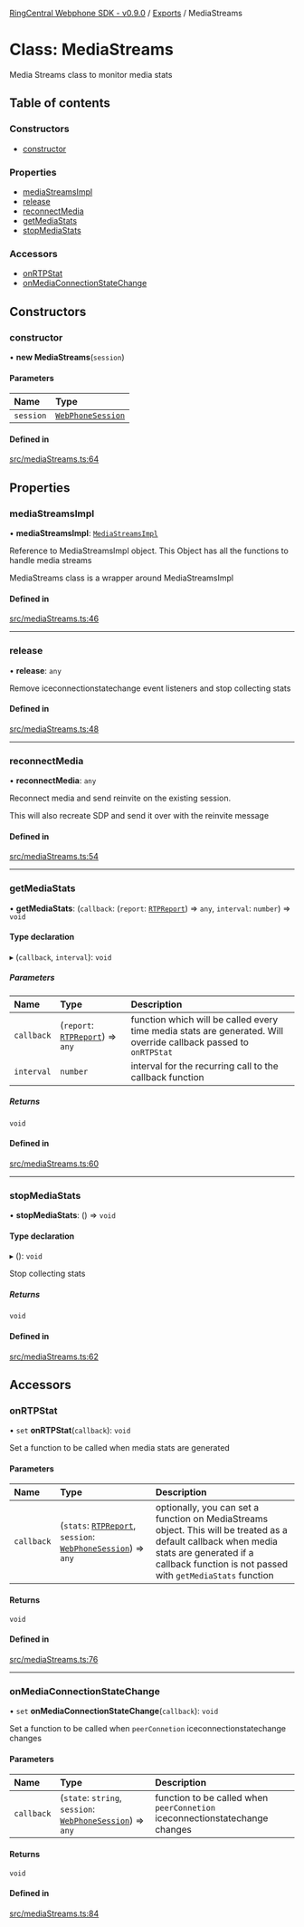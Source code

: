 [RingCentral Webphone SDK - v0.9.0](../README.md) / [Exports](../modules.md) / MediaStreams

# Class: MediaStreams

Media Streams class to monitor media stats

## Table of contents

### Constructors

- [constructor](MediaStreams.md#constructor)

### Properties

- [mediaStreamsImpl](MediaStreams.md#mediastreamsimpl)
- [release](MediaStreams.md#release)
- [reconnectMedia](MediaStreams.md#reconnectmedia)
- [getMediaStats](MediaStreams.md#getmediastats)
- [stopMediaStats](MediaStreams.md#stopmediastats)

### Accessors

- [onRTPStat](MediaStreams.md#onrtpstat)
- [onMediaConnectionStateChange](MediaStreams.md#onmediaconnectionstatechange)

## Constructors

### constructor

• **new MediaStreams**(`session`)

#### Parameters

| Name | Type |
| :------ | :------ |
| `session` | [`WebPhoneSession`](../modules.md#webphonesession) |

#### Defined in

[src/mediaStreams.ts:64](https://github.com/nerdchacha/ringcentral-web-phone/blob/491aafd/src/mediaStreams.ts#L64)

## Properties

### mediaStreamsImpl

• **mediaStreamsImpl**: [`MediaStreamsImpl`](MediaStreamsImpl.md)

Reference to MediaStreamsImpl object. This Object has all the functions to handle media streams

MediaStreams class is a wrapper around MediaStreamsImpl

#### Defined in

[src/mediaStreams.ts:46](https://github.com/nerdchacha/ringcentral-web-phone/blob/491aafd/src/mediaStreams.ts#L46)

___

### release

• **release**: `any`

Remove iceconnectionstatechange event listeners and stop collecting stats

#### Defined in

[src/mediaStreams.ts:48](https://github.com/nerdchacha/ringcentral-web-phone/blob/491aafd/src/mediaStreams.ts#L48)

___

### reconnectMedia

• **reconnectMedia**: `any`

Reconnect media and send reinvite on the existing session.

This will also recreate SDP and send it over with the reinvite message

#### Defined in

[src/mediaStreams.ts:54](https://github.com/nerdchacha/ringcentral-web-phone/blob/491aafd/src/mediaStreams.ts#L54)

___

### getMediaStats

• **getMediaStats**: (`callback`: (`report`: [`RTPReport`](../interfaces/RTPReport.md)) => `any`, `interval`: `number`) => `void`

#### Type declaration

▸ (`callback`, `interval`): `void`

##### Parameters

| Name | Type | Description |
| :------ | :------ | :------ |
| `callback` | (`report`: [`RTPReport`](../interfaces/RTPReport.md)) => `any` | function which will be called every time media stats are generated. Will override callback passed to `onRTPStat` |
| `interval` | `number` | interval for the recurring call to the callback function |

##### Returns

`void`

#### Defined in

[src/mediaStreams.ts:60](https://github.com/nerdchacha/ringcentral-web-phone/blob/491aafd/src/mediaStreams.ts#L60)

___

### stopMediaStats

• **stopMediaStats**: () => `void`

#### Type declaration

▸ (): `void`

Stop collecting stats

##### Returns

`void`

#### Defined in

[src/mediaStreams.ts:62](https://github.com/nerdchacha/ringcentral-web-phone/blob/491aafd/src/mediaStreams.ts#L62)

## Accessors

### onRTPStat

• `set` **onRTPStat**(`callback`): `void`

Set a function to be called when media stats are generated

#### Parameters

| Name | Type | Description |
| :------ | :------ | :------ |
| `callback` | (`stats`: [`RTPReport`](../interfaces/RTPReport.md), `session`: [`WebPhoneSession`](../modules.md#webphonesession)) => `any` | optionally, you can set a function on MediaStreams object. This will be treated as a default callback when media stats are generated if a callback function is not passed with `getMediaStats` function |

#### Returns

`void`

#### Defined in

[src/mediaStreams.ts:76](https://github.com/nerdchacha/ringcentral-web-phone/blob/491aafd/src/mediaStreams.ts#L76)

___

### onMediaConnectionStateChange

• `set` **onMediaConnectionStateChange**(`callback`): `void`

Set a function to be called when `peerConnetion` iceconnectionstatechange changes

#### Parameters

| Name | Type | Description |
| :------ | :------ | :------ |
| `callback` | (`state`: `string`, `session`: [`WebPhoneSession`](../modules.md#webphonesession)) => `any` | function to be called when `peerConnetion` iceconnectionstatechange changes |

#### Returns

`void`

#### Defined in

[src/mediaStreams.ts:84](https://github.com/nerdchacha/ringcentral-web-phone/blob/491aafd/src/mediaStreams.ts#L84)
